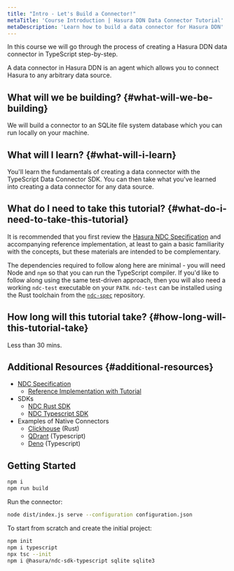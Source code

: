 ```yaml
---
title: "Intro - Let's Build a Connector!"
metaTitle: 'Course Introduction | Hasura DDN Data Connector Tutorial'
metaDescription: 'Learn how to build a data connector for Hasura DDN'
---
```


In this course we will go through the process of creating a Hasura DDN data connector in TypeScript step-by-step.

A data connector in Hasura DDN is an agent which allows you to connect Hasura to any arbitrary data source.

## What will we be building? {#what-will-we-be-building}

We will build a connector to an SQLite file system database which you can run locally on your machine. 

## What will I learn? {#what-will-i-learn}

You'll learn the fundamentals of creating a data connector with the TypeScript Data Connector SDK. You can then take 
what you've learned into creating a data connector for any data source. 

## What do I need to take this tutorial? {#what-do-i-need-to-take-this-tutorial}

It is recommended that you first review the [Hasura NDC Specification](http://hasura.github.io/ndc-spec/) and
accompanying reference implementation, at least to gain a basic familiarity with the concepts, but these materials are
intended to be complementary.

The dependencies required to follow along here are minimal - you will need Node and `npm` so that you can run the
TypeScript compiler. If you'd like to follow along using the same test-driven approach, then you will also need a
working `ndc-test` executable on your `PATH`. `ndc-test` can be installed using the Rust toolchain from the
[`ndc-spec`](https://github.com/hasura/ndc-spec) repository.

## How long will this tutorial take? {#how-long-will-this-tutorial-take}

Less than 30 mins.

## Additional Resources {#additional-resources}

- [NDC Specification](https://hasura.github.io/ndc-spec/specification/)
  - [Reference Implementation with Tutorial](https://github.com/hasura/ndc-spec/tree/main/ndc-reference/tests)
- SDKs
  - [NDC Rust SDK](https://github.com/hasura/ndc-hub)
  - [NDC Typescript SDK](https://github.com/hasura/ndc-sdk-typescript)
- Examples of Native Connectors
  - [Clickhouse](https://github.com/hasura/ndc-clickhouse) (Rust)
  - [QDrant](https://github.com/hasura/ndc-qdrant) (Typescript)
  - [Deno](https://github.com/hasura/ndc-typescript-deno) (Typescript)




## Getting Started

```sh
npm i
npm run build
```

Run the connector:

```sh
node dist/index.js serve --configuration configuration.json
```

To start from scratch and create the initial project:

```sh
npm init
npm i typescript
npx tsc --init
npm i @hasura/ndc-sdk-typescript sqlite sqlite3
```


